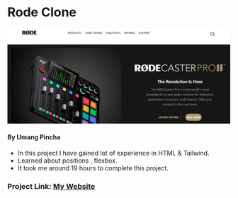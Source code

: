 # Rode Clone

![My Imge](./assets/my_image.PNG)


#### By Umang Pincha

- In this project I have gained lot of experience in HTML & Tailwind.
- Learned about positions , flexbox.
- It took me around 19 hours to complete this project.

### Project Link: [My Website]()